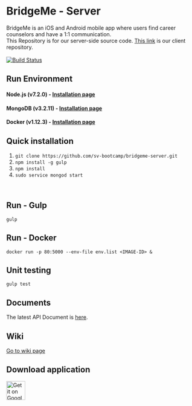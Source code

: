 # BridgeMe - Server  <br>
BridgeMe is an iOS and Android mobile app where users find career counselors and have a 1:1 communication.<br>
This Repository is for our server-side source code. [This link](https://github.com/sv-bootcamp/wiki/wiki/Project-Yoda) is our client repository.<br><br>
[![Build Status](https://travis-ci.org/sv-bootcamp/bridgeme-server.svg?branch=master)](https://travis-ci.org/sv-bootcamp/bridgeme-server)

## Run Environment

#### Node.js (v7.2.0) - [Installation page](https://nodejs.org/ko/download/)
#### MongoDB (v3.2.11) - [Installation page](https://www.mongodb.com/download-center?jmp=docs#community)
#### Docker (v1.12.3)  - [Installation page](https://www.docker.com/products/docker#/linux)
## Quick installation
1. `git clone https://github.com/sv-bootcamp/bridgeme-server.git`
2. `npm install -g gulp`
3. `npm install`
4. `sudo service mongod start`
<br>

## Run - Gulp
`gulp`
<br>

## Run - Docker
`docker run -p 80:5000 --env-file env.list <IMAGE-ID> &`
<br>

## Unit testing
`gulp test`
<br>
## Documents
The latest API Document is [here](https://brdgeme.com).

## Wiki
[Go to wiki page](https://github.com/sv-bootcamp/bridgeme-server/wiki)

## Download application
<a href='https://play.google.com/store/apps/details?id=com.svbootcamp.bridgeme&pcampaignid=MKT-Other-global-all-co-prtnr-py-PartBadge-Mar2515-1'><img height='50px' alt='Get it on Google Play' src='https://play.google.com/intl/en_us/badges/images/generic/en_badge_web_generic.png'/></a>
